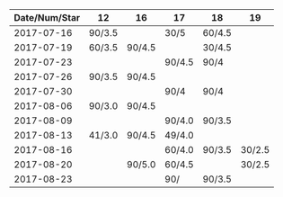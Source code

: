 Date/Num/Star   | 12     | 16     | 17     | 18     | 19     |
----------------|--------|--------|--------|--------|--------|
2017-07-16      | 90/3.5 |        | 30/5   | 60/4.5 |        |
2017-07-19      | 60/3.5 | 90/4.5 |        | 30/4.5 |        |
2017-07-23      |        |        | 90/4.5 | 90/4   |        |
2017-07-26      | 90/3.5 | 90/4.5 |        |        |        |
2017-07-30      |        |        | 90/4   | 90/4   |        |
2017-08-06      | 90/3.0 | 90/4.5 |        |        |        |
2017-08-09      |        |        | 90/4.0 | 90/3.5 |        |
2017-08-13      | 41/3.0 | 90/4.5 | 49/4.0 |        |        |
2017-08-16      |        |        | 60/4.0 | 90/3.5 | 30/2.5 |
2017-08-20      |        | 90/5.0 | 60/4.5 |        | 30/2.5 |
2017-08-23      |        |        | 90/    | 90/3.5 |        |

